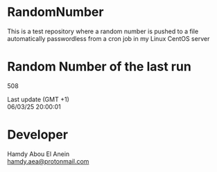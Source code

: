 # RandomNumber    
This is a test repository where a random number is pushed to a file automatically passwordless from a cron job in my Linux CentOS server    
# Random Number of the last run   
508
      
Last update (GMT +1)    
06/03/25 20:00:01
# Developer    
Hamdy Abou El Anein   
hamdy.aea@protonmail.com
